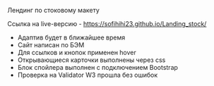 Лендинг по стоковому макету 

Ссылка на live-версию - https://sofihihi23.github.io/Landing_stock/
- Адаптив будет в ближайшее время
- Сайт написан по БЭМ
- Для ссылков и кнопок применен hover
- Открывающиеся карточки выполнены через css
- Блок спойлера выполнен с подключением Bootstrap
- Проверка на Validator W3 прошла без ошибок
